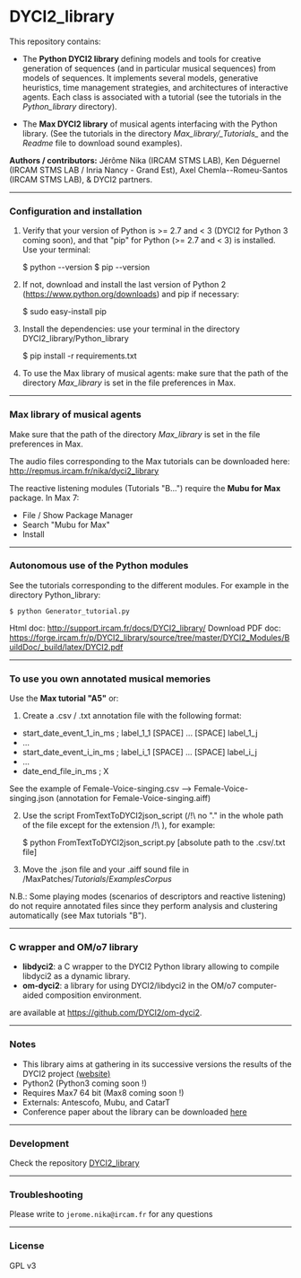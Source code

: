# DYCI2_library

This repository contains: 
* The __Python DYCI2 library__ defining models and tools for creative generation of sequences (and in particular musical sequences) from models of sequences. It implements several models, generative heuristics, time management strategies, and architectures of interactive agents. Each class is associated with a tutorial (see the tutorials in the _Python\_library_ directory).

* The __Max DYCI2 library__ of musical agents interfacing with the Python library. (See the tutorials in the directory _Max\_library/\_Tutorials\__ and the _Readme_ file to download sound examples).

__Authors / contributors:__ Jérôme Nika (IRCAM STMS LAB), Ken Déguernel (IRCAM STMS LAB / Inria Nancy - Grand Est), Axel Chemla--Romeu-Santos (IRCAM STMS LAB), & DYCI2 partners. 

------
### Configuration and installation

1. Verify that your version of Python is >= 2.7 and < 3 (DYCI2 for Python 3 coming soon), and that "pip" for Python (>= 2.7 and < 3) is installed. 
Use your terminal:      
    
    $ python --version
    $ pip --version

2. If not, download and install the last version of Python 2 (https://www.python.org/downloads) and pip if necessary: 
	
	$ sudo easy-install pip

3. Install the dependencies: use your terminal in the directory DYCI2_library/Python_library

    $ pip install -r requirements.txt

4. To use the Max library of musical agents: make sure that the path of the directory _Max_library_ is set in the file preferences in Max.

------
### Max library of musical agents

Make sure that the path of the directory _Max_library_ is set in the file preferences in Max.

The audio files corresponding to the Max tutorials can be downloaded here: http://repmus.ircam.fr/nika/dyci2_library 

The reactive listening modules (Tutorials "B...") require the __Mubu for Max__ package. In Max 7:

* File / Show Package Manager
* Search "Mubu for Max"
* Install


------
### Autonomous use of the Python modules

See the tutorials corresponding to the different modules. For example in the directory Python_library:

	$ python Generator_tutorial.py

Html doc: http://support.ircam.fr/docs/DYCI2_library/
Download PDF doc: https://forge.ircam.fr/p/DYCI2_library/source/tree/master/DYCI2_Modules/BuildDoc/_build/latex/DYCI2.pdf

------
### To use you own annotated musical memories

Use the __Max tutorial "A5"__ or:

1. Create a .csv / .txt annotation file with the following format:

* start_date_event_1_in_ms ; label_1_1 [SPACE] ... [SPACE] label_1_j
* ...
* start_date_event_i_in_ms ; label_i_1 [SPACE] ... [SPACE] label_i_j
* ...
* date_end_file_in_ms ; X

See the example of Female-Voice-singing.csv --> Female-Voice-singing.json (annotation for Female-Voice-singing.aiff)

2. Use the script FromTextToDYCI2json_script (/!\ no "." in the whole path of the file except for the extension /!\ ), for example:

	$ python FromTextToDYCI2json_script.py [absolute path to the .csv/.txt file]

3. Move the .json file and your .aiff sound file in /MaxPatches/_Tutorials_/_ExamplesCorpus_

N.B.: Some playing modes (scenarios of descriptors and reactive listening) do not require annotated files since they perform analysis and clustering automatically (see Max tutorials "B"). 

------
### C wrapper and OM/o7 library
* __libdyci2__: a C wrapper to the DYCI2 Python library allowing to compile libdyci2 as a dynamic library.
* __om-dyci2__: a library for using DYCI2/libdyci2 in the OM/o7 computer-aided composition environment.

are available at https://github.com/DYCI2/om-dyci2. 

------
### Notes
*  This library aims at gathering in its successive versions the results of the DYCI2 project [(website)](http://repmus.ircam.fr/dyci2/home) 
*  Python2 (Python3 coming soon !)
*  Requires Max7 64 bit (Max8 coming soon !)
*  Externals: Antescofo, Mubu, and CatarT
*  Conference paper about the library can be downloaded [here](https://hal.archives-ouvertes.fr/hal-01583089/document)

------
### Development
Check the repository [DYCI2_library](https://forge.ircam.fr/p/DYCI2_library/)

------
### Troubleshooting
Please write to `jerome.nika@ircam.fr` for any questions

------
### License
GPL v3
